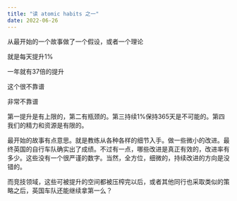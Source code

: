 ```yaml
---
title: "读 atomic habits 之一"
date: 2022-06-26
---
```


从最开始的一个故事做了一个假设，或者一个理论

就是每天提升1%

一年就有37倍的提升

这个很不靠谱

非常不靠谱

第一提升是有上限的，第二有瓶颈的。第三持续1%保持365天是不可能的。第四我们的精力和资源是有限的。

最开始的故事有点意思。就是教练从各种各样的细节入手。做一些微小的改进。最终英国的自行车队确实出了成绩。不过有一点，哪些改进是真正有效的，改进率有多少。这些没有一个很严谨的数字。当然，全方位，细微的，持续改进的方向是没错的。

而竞技领域，这些可被提升的空间都被压榨完以后，或者其他同行也采取类似的策略之后，英国车队还能继续拿第一么？
